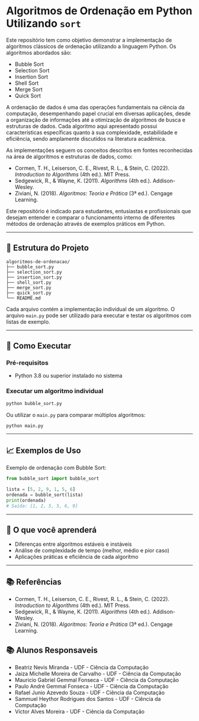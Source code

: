 # Algoritmos de Ordenação em Python Utilizando `sort`

Este repositório tem como objetivo demonstrar a implementação de algoritmos clássicos de ordenação utilizando a linguagem Python. Os algoritmos abordados são:

- Bubble Sort  
- Selection Sort  
- Insertion Sort  
- Shell Sort  
- Merge Sort  
- Quick Sort

A ordenação de dados é uma das operações fundamentais na ciência da computação, desempenhando papel crucial em diversas aplicações, desde a organização de informações até a otimização de algoritmos de busca e estruturas de dados. Cada algoritmo aqui apresentado possui características específicas quanto à sua complexidade, estabilidade e eficiência, sendo amplamente discutidos na literatura acadêmica.

As implementações seguem os conceitos descritos em fontes reconhecidas na área de algoritmos e estruturas de dados, como:

- Cormen, T. H., Leiserson, C. E., Rivest, R. L., & Stein, C. (2022). *Introduction to Algorithms* (4th ed.). MIT Press.  
- Sedgewick, R., & Wayne, K. (2011). *Algorithms* (4th ed.). Addison-Wesley.  
- Ziviani, N. (2018). *Algoritmos: Teoria e Prática* (3ª ed.). Cengage Learning.

Este repositório é indicado para estudantes, entusiastas e profissionais que desejam entender e comparar o funcionamento interno de diferentes métodos de ordenação através de exemplos práticos em Python.

---

## 📂 Estrutura do Projeto

```
algoritmos-de-ordenacao/
├── bubble_sort.py
├── selection_sort.py
├── insertion_sort.py
├── shell_sort.py
├── merge_sort.py
├── quick_sort.py
└── README.md
```

Cada arquivo contém a implementação individual de um algoritmo. O arquivo `main.py` pode ser utilizado para executar e testar os algoritmos com listas de exemplo.

---

## 🚀 Como Executar

### Pré-requisitos

- Python 3.8 ou superior instalado no sistema

### Executar um algoritmo individual

```bash
python bubble_sort.py
```

Ou utilizar o `main.py` para comparar múltiplos algoritmos:

```bash
python main.py
```

---

## 📈 Exemplos de Uso

Exemplo de ordenação com Bubble Sort:

```python
from bubble_sort import bubble_sort

lista = [5, 2, 9, 1, 5, 6]
ordenada = bubble_sort(lista)
print(ordenada)
# Saída: [1, 2, 5, 5, 6, 9]
```

---

## 🧠 O que você aprenderá

- Diferenças entre algoritmos estáveis e instáveis
- Análise de complexidade de tempo (melhor, médio e pior caso)
- Aplicações práticas e eficiência de cada algoritmo

---

## 📚 Referências

- Cormen, T. H., Leiserson, C. E., Rivest, R. L., & Stein, C. (2022). *Introduction to Algorithms* (4th ed.). MIT Press.  
- Sedgewick, R., & Wayne, K. (2011). *Algorithms* (4th ed.). Addison-Wesley.  
- Ziviani, N. (2018). *Algoritmos: Teoria e Prática* (3ª ed.). Cengage Learning.


## 📚 Alunos Responsaveis

- Beatriz Nevis Miranda - UDF - Ciência da Computação
- Jaiza Michelle Moreira de Carvalho - UDF - Ciência da Computação
- Mauricio Gabriel Gemmal Fonseca - UDF - Ciência da Computação
- Paulo André Gemmal Fonseca - UDF - Ciência da Computação
- Rafael Junio Azevedo Souza - UDF - Ciência da Computação
- Sammuel Heythor Rodrigues dos Santos - UDF - Ciência da Computação
- Víctor Alves Moreira - UDF - Ciência da Computação

